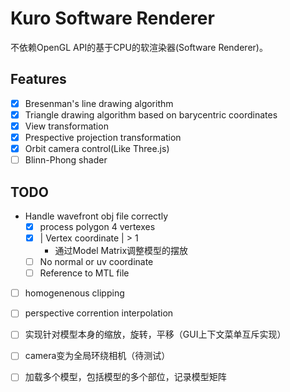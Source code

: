 # Kuro Software Renderer
不依赖OpenGL API的基于CPU的软渲染器(Software Renderer)。

## Features
- [x] Bresenman's line drawing algorithm
- [x] Triangle drawing algorithm based on barycentric coordinates
- [x] View transformation
- [x] Prespective projection transformation
- [x] Orbit camera control(Like Three.js)
- [ ] Blinn-Phong shader

## TODO
* Handle wavefront obj file correctly
  - [x] process polygon 4 vertexes
  - [x] | Vertex coordinate | > 1
    * 通过Model Matrix调整模型的摆放
  - [ ] No normal or uv coordinate
  - [ ] Reference to MTL file
- [ ] homogenenous clipping
- [ ] perspective corrention interpolation
- [ ] 实现针对模型本身的缩放，旋转，平移（GUI上下文菜单互斥实现）
- [ ] camera变为全局环绕相机（待测试）
- [ ] 加载多个模型，包括模型的多个部位，记录模型矩阵

